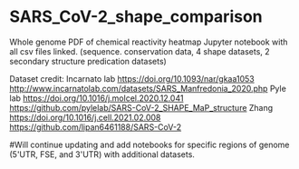 # SARS_CoV-2_shape_comparison
Whole genome PDF of chemical reactivity heatmap
Jupyter notebook with all csv files linked. (sequence. conservation data, 4 shape datasets, 2 secondary structure predication datasets)

Dataset credit:
Incarnato lab https://doi.org/10.1093/nar/gkaa1053 http://www.incarnatolab.com/datasets/SARS_Manfredonia_2020.php
Pyle lab https://doi.org/10.1016/j.molcel.2020.12.041 https://github.com/pylelab/SARS-CoV-2_SHAPE_MaP_structure
Zhang https://doi.org/10.1016/j.cell.2021.02.008 https://github.com/lipan6461188/SARS-CoV-2 

#Will continue updating and add notebooks for specific regions of genome (5'UTR, FSE, and 3'UTR) with additional datasets.
